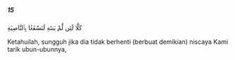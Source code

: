 ##### 15

<span class="ayah">كَلَّا لَئِن لَّمْ يَنتَهِ لَنَسْفَعًۢا بِٱلنَّاصِيَةِ</span>

<span class="ayah_translation">Ketahuilah, sungguh jika dia tidak berhenti (berbuat demikian) niscaya Kami tarik ubun-ubunnya,</span>

